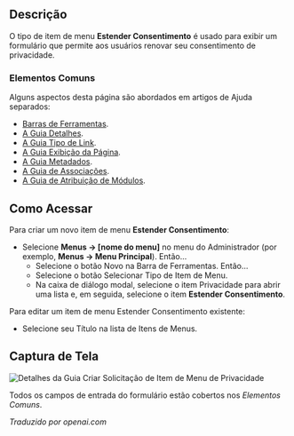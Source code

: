 <!-- Filename: Help4.x:Menu_Item:_Extend_Consent / Display title: Item do Menu: Estender Consentimento  -->

## Descrição

O tipo de item de menu **Estender Consentimento** é usado para exibir um formulário que permite aos usuários renovar seu consentimento de privacidade.

### Elementos Comuns

Alguns aspectos desta página são abordados em artigos de Ajuda separados:

* [Barras de Ferramentas](jdocmanual?article=help/common-elements/toolbars).
* [A Guia Detalhes](jdocmanual?article=help/menu-items-common/menu-item-details).
* [A Guia Tipo de Link](jdocmanual?article=help/menu-items-common/menu-item-link-type).
* [A Guia Exibição da Página](jdocmanual?article=help/menu-items-common/menu-item-page-display).
* [A Guia Metadados](jdocmanual?article=help/menu-items-common/menu-item-metadata).
* [A Guia de Associações](jdocmanual?article=help/common-elements/edit-associations).
* [A Guia de Atribuição de Módulos](jdocmanual?article=help/menu-items-common/menu-item-module-assignment).

## Como Acessar

Para criar um novo item de menu **Estender Consentimento**:

- Selecione **Menus → \[nome do menu\]** no menu do Administrador
  (por exemplo, **Menus → Menu Principal**). Então...
  - Selecione o botão Novo na Barra de Ferramentas. Então...
  - Selecione o botão Selecionar Tipo de Item de Menu.
  - Na caixa de diálogo modal, selecione o item Privacidade para abrir uma lista e, em seguida, selecione o item **Estender Consentimento**.

Para editar um item de menu Estender Consentimento existente:

- Selecione seu Título na lista de Itens de Menus.

## Captura de Tela

![Detalhes da Guia Criar Solicitação de Item de Menu de Privacidade](../../../pt/images/menu-items/privacy-extend-consent-details-tab.png)

Todos os campos de entrada do formulário estão cobertos nos *Elementos Comuns*.

*Traduzido por openai.com*

